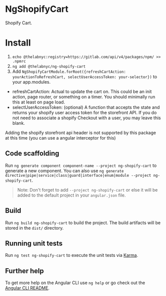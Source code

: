 # NgShopifyCart

Shopify Cart.

# Install

1. `echo @thelabnyc:registry=https://gitlab.com/api/v4/packages/npm/ >> .npmrc`
2. `ng add @thelabnyc/ng-shopify-cart`
3. Add `NgShopifyCartModule.forRoot({refreshCartAction: yourActionToRefreshCart, selectUserAccessToken: your-selector})` to your app.modules.

- refreshCartAction: Actual to update the cart on. This could be an init action, page router, or something on a timer. You should minimally run this at least on page load.
- selectUserAccessToken: (optional) A function that accepts the state and returns your shopify user access token for the storefront API. If you do not need to associate a shopify Checkout with a user, you may leave this blank.

Adding the shopify storefront api header is not supported by this package at this time (you can use a angular interceptor for this)

## Code scaffolding

Run `ng generate component component-name --project ng-shopify-cart` to generate a new component. You can also use `ng generate directive|pipe|service|class|guard|interface|enum|module --project ng-shopify-cart`.

> Note: Don't forget to add `--project ng-shopify-cart` or else it will be added to the default project in your `angular.json` file.

## Build

Run `ng build ng-shopify-cart` to build the project. The build artifacts will be stored in the `dist/` directory.

## Running unit tests

Run `ng test ng-shopify-cart` to execute the unit tests via [Karma](https://karma-runner.github.io).

## Further help

To get more help on the Angular CLI use `ng help` or go check out the [Angular CLI README](https://github.com/angular/angular-cli/blob/master/README.md).
